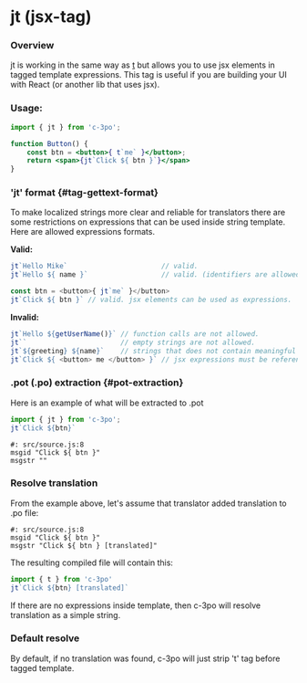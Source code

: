# jt \(jsx-tag\)

### Overview
jt is working in the same way as [t](tag-gettext--t-.md) but allows you to
use jsx elements in tagged template expressions.
This tag is useful if you are building your UI with React (or another lib that uses jsx).

### Usage:

```jsx
import { jt } from 'c-3po';

function Button() {
    const btn = <button>{ t`me` }</button>;
    return <span>{jt`Click ${ btn }`}</span>
}
```

### 'jt' format {#tag-gettext-format}

To make localized strings more clear and reliable for translators there are some restrictions on expressions that can be used inside string template. Here are allowed expressions formats.

**Valid:**

```js
jt`Hello Mike`                       // valid.
jt`Hello ${ name }`                  // valid. (identifiers are allowed)

const btn = <button>{ jt`me` }</button>
jt`Click ${ btn }` // valid. jsx elements can be used as expressions.
```

**Invalid:**

```js
jt`Hello ${getUserName()}` // function calls are not allowed.
jt``                       // empty strings are not allowed.
jt`${greeting} ${name}`    // strings that does not contain meaningful information are not allowed.
jt`Click ${ <button> me </button> }` // jsx expressions must be referenced through a variables 
```

### .pot \(.po\) extraction {#pot-extraction}

Here is an example of what will be extracted to .pot

```js
import { jt } from 'c-3po';
jt`Click ${btn}`
```

```po
#: src/source.js:8
msgid "Click ${ btn }"
msgstr ""
```

### Resolve translation

From the example above, let's assume that translator added translation to .po file:

```po
#: src/source.js:8
msgid "Click ${ btn }"
msgstr "Click ${ btn } [translated]"
```

The resulting compiled file will contain this:

```js
import { t } from 'c-3po'
jt`Click ${btn} [translated]`
```

If there are no expressions inside template, then c-3po will resolve translation as a simple string.

### Default resolve

By default, if no translation was found, c-3po will just strip 't' tag before tagged template.

